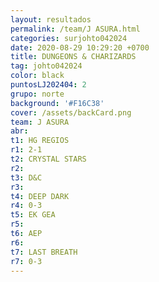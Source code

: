 ```yaml
---
layout: resultados
permalink: /team/J ASURA.html
categories: surjohto042024
date: 2020-08-29 10:29:20 +0700
title: DUNGEONS & CHARIZARDS
tag: johto042024
color: black
puntosLJ202404: 2
grupo: norte
background: '#F16C38'
cover: /assets/backCard.png
team: J ASURA
abr: 
t1: HG REGIOS
r1: 2-1
t2: CRYSTAL STARS
r2:
t3: D&C
r3:
t4: DEEP DARK
r4: 0-3
t5: EK GEA
r5: 
t6: AEP
r6:
t7: LAST BREATH
r7: 0-3
---
```



